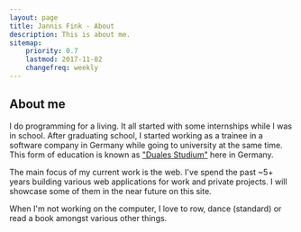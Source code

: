 ```yaml
---
layout: page
title: Jannis Fink - About
description: This is about me.
sitemap:
    priority: 0.7
    lastmod: 2017-11-02
    changefreq: weekly
---
```

## About me

I do programming for a living. It all started with some internships while I was in school. After graduating school, I started
working as a trainee in a software company in Germany while going to university at the same time. This form of education is known
as ["Duales Studium"](http://dualesstudiuminformatik.de/) here in Germany.

The main focus of my current work is the web. I've spend the past ~5+ years building various web applications for work and
private projects. I will showcase some of them in the near future on this site.

When I'm not working on the computer, I love to row, dance (standard) or read a book amongst various other things.
